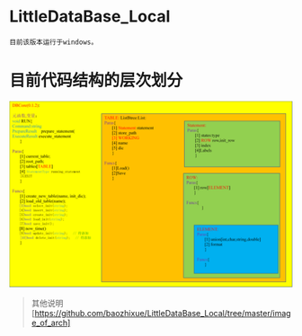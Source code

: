 # LittleDataBase_Local
    目前该版本运行于windows。
    
# 目前代码结构的层次划分

![LDB](https://github.com/baozhixue/LittleDataBase_Local/blob/master/image_of_arch/0.1.2_20191229.png)
> 其他说明[https://github.com/baozhixue/LittleDataBase_Local/tree/master/image_of_arch]
